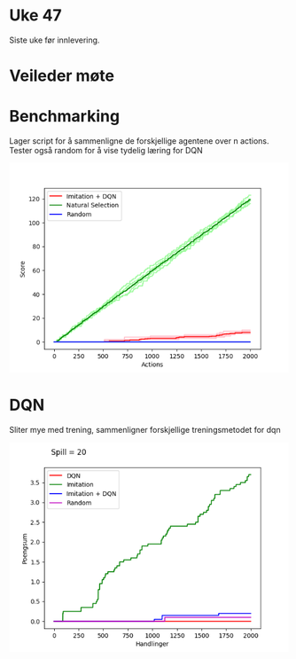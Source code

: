 # Uke 47

Siste uke før innlevering.

# Veileder møte



# Benchmarking

Lager script for å sammenligne de forskjellige agentene over n actions.
Tester også random for å vise tydelig læring for DQN

![res](./imgs/comparison.png)

# DQN

Sliter mye med trening, sammenligner forskjellige treningsmetodet for dqn

![dqn](./imgs/comparison_dqn.png)
